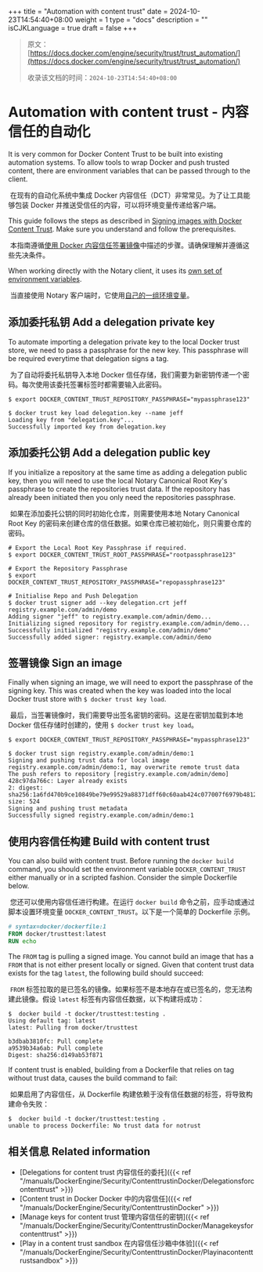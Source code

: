 +++
title = "Automation with content trust"
date = 2024-10-23T14:54:40+08:00
weight = 1
type = "docs"
description = ""
isCJKLanguage = true
draft = false
+++

> 原文：[https://docs.docker.com/engine/security/trust/trust_automation/](https://docs.docker.com/engine/security/trust/trust_automation/)
>
> 收录该文档的时间：`2024-10-23T14:54:40+08:00`

# Automation with content trust - 内容信任的自动化

It is very common for Docker Content Trust to be built into existing automation systems. To allow tools to wrap Docker and push trusted content, there are environment variables that can be passed through to the client.

​	在现有的自动化系统中集成 Docker 内容信任（DCT）非常常见。为了让工具能够包装 Docker 并推送受信任的内容，可以将环境变量传递给客户端。

This guide follows the steps as described in [Signing images with Docker Content Trust](https://docs.docker.com/engine/security/trust/#signing-images-with-docker-content-trust). Make sure you understand and follow the prerequisites.

​	本指南遵循[使用 Docker 内容信任签署镜像](https://docs.docker.com/engine/security/trust/#signing-images-with-docker-content-trust)中描述的步骤。请确保理解并遵循这些先决条件。

When working directly with the Notary client, it uses its [own set of environment variables](https://github.com/theupdateframework/notary/blob/master/docs/reference/client-config.md#environment-variables-optional).

​	当直接使用 Notary 客户端时，它使用[自己的一组环境变量](https://github.com/theupdateframework/notary/blob/master/docs/reference/client-config.md#environment-variables-optional)。

## 添加委托私钥 Add a delegation private key

To automate importing a delegation private key to the local Docker trust store, we need to pass a passphrase for the new key. This passphrase will be required everytime that delegation signs a tag.

​	为了自动将委托私钥导入本地 Docker 信任存储，我们需要为新密钥传递一个密码。每次使用该委托签署标签时都需要输入此密码。

```console
$ export DOCKER_CONTENT_TRUST_REPOSITORY_PASSPHRASE="mypassphrase123"

$ docker trust key load delegation.key --name jeff
Loading key from "delegation.key"...
Successfully imported key from delegation.key
```

## 添加委托公钥 Add a delegation public key

If you initialize a repository at the same time as adding a delegation public key, then you will need to use the local Notary Canonical Root Key's passphrase to create the repositories trust data. If the repository has already been initiated then you only need the repositories passphrase.

​	如果在添加委托公钥的同时初始化仓库，则需要使用本地 Notary Canonical Root Key 的密码来创建仓库的信任数据。如果仓库已被初始化，则只需要仓库的密码。



```console
# Export the Local Root Key Passphrase if required.
$ export DOCKER_CONTENT_TRUST_ROOT_PASSPHRASE="rootpassphrase123"

# Export the Repository Passphrase
$ export DOCKER_CONTENT_TRUST_REPOSITORY_PASSPHRASE="repopassphrase123"

# Initialise Repo and Push Delegation
$ docker trust signer add --key delegation.crt jeff registry.example.com/admin/demo
Adding signer "jeff" to registry.example.com/admin/demo...
Initializing signed repository for registry.example.com/admin/demo...
Successfully initialized "registry.example.com/admin/demo"
Successfully added signer: registry.example.com/admin/demo
```

## 签署镜像 Sign an image

Finally when signing an image, we will need to export the passphrase of the signing key. This was created when the key was loaded into the local Docker trust store with `$ docker trust key load`.

​	最后，当签署镜像时，我们需要导出签名密钥的密码。这是在密钥加载到本地 Docker 信任存储时创建的，使用 `$ docker trust key load`。

```console
$ export DOCKER_CONTENT_TRUST_REPOSITORY_PASSPHRASE="mypassphrase123"

$ docker trust sign registry.example.com/admin/demo:1
Signing and pushing trust data for local image registry.example.com/admin/demo:1, may overwrite remote trust data
The push refers to repository [registry.example.com/admin/demo]
428c97da766c: Layer already exists
2: digest: sha256:1a6fd470b9ce10849be79e99529a88371dff60c60aab424c077007f6979b4812 size: 524
Signing and pushing trust metadata
Successfully signed registry.example.com/admin/demo:1
```

## 使用内容信任构建 Build with content trust

You can also build with content trust. Before running the `docker build` command, you should set the environment variable `DOCKER_CONTENT_TRUST` either manually or in a scripted fashion. Consider the simple Dockerfile below.

​	您还可以使用内容信任进行构建。在运行 `docker build` 命令之前，应手动或通过脚本设置环境变量 `DOCKER_CONTENT_TRUST`。以下是一个简单的 Dockerfile 示例。



```dockerfile
# syntax=docker/dockerfile:1
FROM docker/trusttest:latest
RUN echo
```

The `FROM` tag is pulling a signed image. You cannot build an image that has a `FROM` that is not either present locally or signed. Given that content trust data exists for the tag `latest`, the following build should succeed:

​	`FROM` 标签拉取的是已签名的镜像。如果标签不是本地存在或已签名的，您无法构建此镜像。假设 `latest` 标签有内容信任数据，以下构建将成功：



```console
$  docker build -t docker/trusttest:testing .
Using default tag: latest
latest: Pulling from docker/trusttest

b3dbab3810fc: Pull complete
a9539b34a6ab: Pull complete
Digest: sha256:d149ab53f871
```

If content trust is enabled, building from a Dockerfile that relies on tag without trust data, causes the build command to fail:

​	如果启用了内容信任，从 Dockerfile 构建依赖于没有信任数据的标签，将导致构建命令失败：



```console
$  docker build -t docker/trusttest:testing .
unable to process Dockerfile: No trust data for notrust
```

## 相关信息 Related information

- [Delegations for content trust 内容信任的委托]({{< ref "/manuals/DockerEngine/Security/ContenttrustinDocker/Delegationsforcontenttrust" >}})
- [Content trust in Docker Docker 中的内容信任]({{< ref "/manuals/DockerEngine/Security/ContenttrustinDocker" >}})
- [Manage keys for content trust 管理内容信任的密钥]({{< ref "/manuals/DockerEngine/Security/ContenttrustinDocker/Managekeysforcontenttrust" >}})
- [Play in a content trust sandbox 在内容信任沙箱中体验]({{< ref "/manuals/DockerEngine/Security/ContenttrustinDocker/Playinacontenttrustsandbox" >}})
